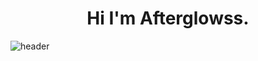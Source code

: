 # <div align='center'> Hi I'm Afterglowss.</div>
![header](https://capsule-render.vercel.app/api?type=rect&color=auto&height=100&section=header&text=Hi%20I'm%20Afterglowss.&fontSize=60)
